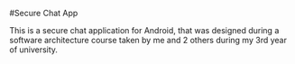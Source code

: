 #Secure Chat App

This is a secure chat application for Android, that was designed during a software architecture course taken by me and 2 others during my 3rd year of university. 
